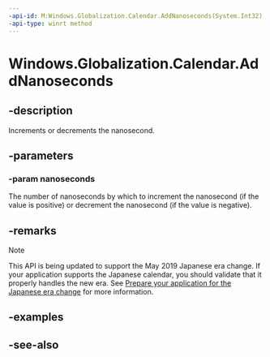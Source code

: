 ```yaml
---
-api-id: M:Windows.Globalization.Calendar.AddNanoseconds(System.Int32)
-api-type: winrt method
---
```


<!-- Method syntax
public void AddNanoseconds(System.Int32 nanoseconds)
-->

# Windows.Globalization.Calendar.AddNanoseconds

## -description
Increments or decrements the nanosecond.

## -parameters
### -param nanoseconds
The number of nanoseconds by which to increment the nanosecond (if the value is positive) or decrement the nanosecond (if the value is negative).

## -remarks

> [!NOTE]
> This API is being updated to support the May 2019 Japanese era change. If your application supports the Japanese calendar, you should validate that it properly handles the new era. See [Prepare your application for the Japanese era change](https://docs.microsoft.com/windows/uwp/design/globalizing/japanese-era-change) for more information.

## -examples

## -see-also
